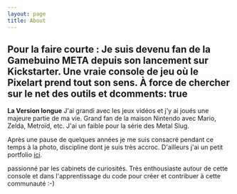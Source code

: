 ```yaml
---
layout: page
title: About
---
```


Pour la faire courte : Je suis devenu fan de la Gamebuino META depuis son lancement sur Kickstarter. Une vraie console de jeu où le Pixelart prend tout son sens. À force de chercher sur le net des outils et dcomments: true
---

**La Version longue**
J'ai grandi avec les jeux vidéos et j'y ai joués une majeure partie de ma vie. Grand fan de la maison Nintendo avec Mario, Zelda, Metroïd, etc. J'ai un faible pour la série des Metal Slug.

Après une pause de quelques années je me suis consacré pendant ce temps à la photo, discipline dont je suis très accroc. D'ailleurs j'ai un petit portfolio [ici](https://maximej.photodeck.com/).

passionné par les cabinets de curiosités. Très enthousiaste autour de cette console et dans l'apprentissage du code pour créer et contribuer à cette communauté :-)
<!--stackedit_data:
eyJoaXN0b3J5IjpbMTI2MzczMjgwMywtMTQ2OTQ0ODcyOCwxMz
Q3NzA3NjEzXX0=
-->